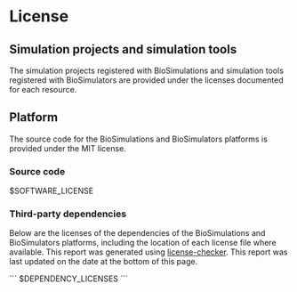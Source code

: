 # License

## Simulation projects and simulation tools
The simulation projects registered with BioSimulations and simulation tools registered with BioSimulators are provided under the licenses documented for each resource.

## Platform
The source code for the BioSimulations and BioSimulators platforms is provided under the MIT license.

### Source code
$SOFTWARE_LICENSE

### Third-party dependencies

Below are the licenses of the dependencies of the BioSimulations and BioSimulators platforms, including the location of each license file where available. This report was generated using [license-checker](https://github.com/davglass/license-checker). This report was last updated on the date at the bottom of this page.

\`\`\`
$DEPENDENCY_LICENSES
\`\`\`
